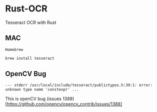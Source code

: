 # Rust-OCR
Tesseract OCR with Rust

## MAC
`Homebrew`
```sh
brew install tesseract
```

## OpenCV Bug
 `--- stderr /usr/local/include/tesseract/publictypes.h:39:1: error: unknown type name 'constexpr' ...`
 
 This is openCV bug (issues 1388)[https://github.com/opencv/opencv_contrib/issues/1388]